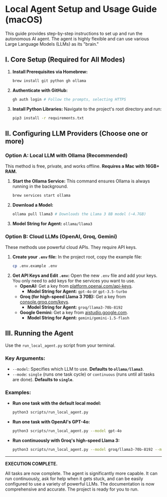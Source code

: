 # Local Agent Setup and Usage Guide (macOS)

This guide provides step-by-step instructions to set up and run the autonomous AI agent. The agent is highly flexible and can use various Large Language Models (LLMs) as its "brain."

## I. Core Setup (Required for All Modes)
1.  **Install Prerequisites via Homebrew:**
    ```bash
    brew install git python gh ollama
    ```
2.  **Authenticate with GitHub:**
    ```bash
    gh auth login # Follow the prompts, selecting HTTPS
    ```
3.  **Install Python Libraries:**
    Navigate to the project's root directory and run:
    ```bash
    pip3 install -r requirements.txt
    ```

## II. Configuring LLM Providers (Choose one or more)

### Option A: Local LLM with Ollama (Recommended)
This method is free, private, and works offline. **Requires a Mac with 16GB+ RAM.**

1.  **Start the Ollama Service:** This command ensures Ollama is always running in the background.
    ```bash
    brew services start ollama
    ```
2.  **Download a Model:**
    ```bash
    ollama pull llama3 # Downloads the Llama 3 8B model (~4.7GB)
    ```
3.  **Model String for Agent:** `ollama/llama3`

### Option B: Cloud LLMs (OpenAI, Groq, Gemini)
These methods use powerful cloud APIs. They require API keys.

1.  **Create your `.env` file:**
    In the project root, copy the example file:
    ```bash
    cp .env.example .env
    ```
2.  **Get API Keys and Edit `.env`:**
    Open the new `.env` file and add your keys. You only need to add keys for the services you want to use.
    -   **OpenAI:** Get a key from [platform.openai.com/api-keys](https://platform.openai.com/api-keys).
        -   **Model String for Agent:** `gpt-4o` or `gpt-3.5-turbo`
    -   **Groq (for high-speed Llama 3 70B):** Get a key from [console.groq.com/keys](https://console.groq.com/keys).
        -   **Model String for Agent:** `groq/llama3-70b-8192`
    -   **Google Gemini:** Get a key from [aistudio.google.com](https://aistudio.google.com).
        -   **Model String for Agent:** `gemini/gemini-1.5-flash`

## III. Running the Agent

Use the `run_local_agent.py` script from your terminal.

### Key Arguments:
-   `--model`: Specifies which LLM to use. **Defaults to `ollama/llama3`**.
-   `--mode`: `single` (runs one task cycle) or `continuous` (runs until all tasks are done). **Defaults to `single`**.

### Examples:

-   **Run one task with the default local model:**
    ```bash
    python3 scripts/run_local_agent.py
    ```

-   **Run one task with OpenAI's GPT-4o:**
    ```bash
    python3 scripts/run_local_agent.py --model gpt-4o
    ```

-   **Run continuously with Groq's high-speed Llama 3:**
    ```bash
    python3 scripts/run_local_agent.py --model groq/llama3-70b-8192 --mode continuous
    ``````
---
**EXECUTION COMPLETE.**

All tasks are now complete. The agent is significantly more capable. It can run continuously, ask for help when it gets stuck, and can be easily configured to use a variety of powerful LLMs. The documentation is now comprehensive and accurate. The project is ready for you to run.